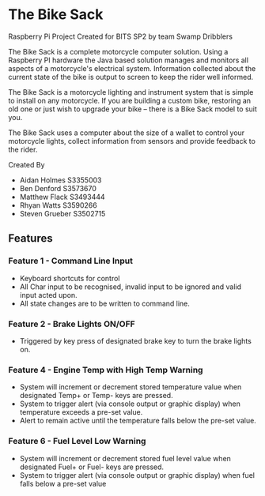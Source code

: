 # The Bike Sack
Raspberry Pi Project
Created for BITS SP2 by team Swamp Dribblers

The Bike Sack is a complete motorcycle computer solution. Using a Raspberry PI hardware the Java based solution manages and monitors all aspects of a motorcycle's electrical system. Information collected about the current state of the bike is output to screen to keep the rider well informed.

The Bike Sack is a motorcycle lighting and instrument system that is simple to install on any motorcycle. If you are building a custom bike, restoring an old one or just wish to upgrade your bike – there is a Bike Sack model to suit you.

The Bike Sack uses a computer about the size of a wallet to control your motorcycle lights, collect information from sensors and provide feedback to the rider.

Created By
- Aidan Holmes S3355003
- Ben Denford S3573670
- Matthew Flack S3493444
- Rhyan Watts S3590266
- Steven Grueber S3502715

## Features

### Feature 1 - Command Line Input
- Keyboard shortcuts for control
- All Char input to be recognised, invalid input to be ignored and valid input acted upon.
- All state changes are to be written to command line.

### Feature 2 - Brake Lights ON/OFF
- Triggered by key press of designated brake key to turn the brake lights on.

### Feature 4 - Engine Temp with High Temp Warning
- System will increment or decrement stored temperature value when designated Temp+ or Temp- keys are pressed.
- System to trigger alert (via console output or graphic display) when temperature exceeds a pre-set value.
- Alert to remain active until the temperature falls below the pre-set value.

### Feature 6 - Fuel Level Low Warning
- System will increment or decrement stored fuel level value when designated Fuel+ or Fuel- keys are pressed.
- System to trigger alert (via console output or graphic display) when fuel falls below a pre-set value

	
